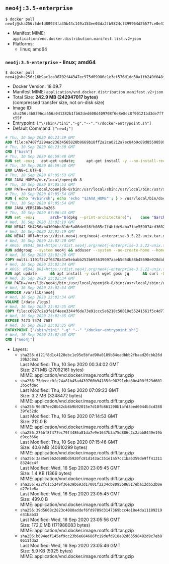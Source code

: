 ## `neo4j:3.5-enterprise`

```console
$ docker pull neo4j@sha256:5de1d80934fa35b44c149a153ee03da2fb9824cf399964d26577ce0e41c4c461
```

-	Manifest MIME: `application/vnd.docker.distribution.manifest.list.v2+json`
-	Platforms:
	-	linux; amd64

### `neo4j:3.5-enterprise` - linux; amd64

```console
$ docker pull neo4j@sha256:16b9ac1ca38702f44347ec975d09986e1e3ef576d1dd50a1fb249f048fb97b18
```

-	Docker Version: 18.09.7
-	Manifest MIME: `application/vnd.docker.distribution.manifest.v2+json`
-	Total Size: **242.9 MB (242947017 bytes)**  
	(compressed transfer size, not on-disk size)
-	Image ID: `sha256:4b8396ca556a041382b1fb62ded608d409708f6e8e8ec8f90121bd3de7f7c55f`
-	Entrypoint: `["\/sbin\/tini","-g","--","\/docker-entrypoint.sh"]`
-	Default Command: `["neo4j"]`

```dockerfile
# Thu, 10 Sep 2020 00:23:29 GMT
ADD file:e7407f2294ad23634565820b9669b18ff2a2ca0212a7ec84b9c89d8550859954 in / 
# Thu, 10 Sep 2020 00:23:30 GMT
CMD ["bash"]
# Thu, 10 Sep 2020 06:59:48 GMT
RUN set -eux; 	apt-get update; 	apt-get install -y --no-install-recommends 		ca-certificates p11-kit 	; 	rm -rf /var/lib/apt/lists/*
# Thu, 10 Sep 2020 06:59:48 GMT
ENV LANG=C.UTF-8
# Thu, 10 Sep 2020 07:05:53 GMT
ENV JAVA_HOME=/usr/local/openjdk-8
# Thu, 10 Sep 2020 07:05:53 GMT
ENV PATH=/usr/local/openjdk-8/bin:/usr/local/sbin:/usr/local/bin:/usr/sbin:/usr/bin:/sbin:/bin
# Thu, 10 Sep 2020 07:05:54 GMT
RUN { echo '#/bin/sh'; echo 'echo "$JAVA_HOME"'; } > /usr/local/bin/docker-java-home && chmod +x /usr/local/bin/docker-java-home && [ "$JAVA_HOME" = "$(docker-java-home)" ]
# Thu, 10 Sep 2020 07:05:54 GMT
ENV JAVA_VERSION=8u265
# Thu, 10 Sep 2020 07:06:43 GMT
RUN set -eux; 		arch="$(dpkg --print-architecture)"; 	case "$arch" in 		amd64 | i386:x86-64) downloadUrl=https://github.com/AdoptOpenJDK/openjdk8-upstream-binaries/releases/download/jdk8u265-b01/OpenJDK8U-jre_x64_linux_8u265b01.tar.gz ;; 		*) echo >&2 "error: unsupported architecture: '$arch'"; exit 1 ;; 	esac; 		savedAptMark="$(apt-mark showmanual)"; 	apt-get update; 	apt-get install -y --no-install-recommends 		dirmngr 		gnupg 		wget 	; 	rm -rf /var/lib/apt/lists/*; 		wget -O openjdk.tgz.asc "$downloadUrl.sign"; 	wget -O openjdk.tgz "$downloadUrl" --progress=dot:giga; 		export GNUPGHOME="$(mktemp -d)"; 	gpg --batch --keyserver ha.pool.sks-keyservers.net --keyserver-options no-self-sigs-only --recv-keys CA5F11C6CE22644D42C6AC4492EF8D39DC13168F; 	gpg --batch --keyserver ha.pool.sks-keyservers.net --recv-keys EAC843EBD3EFDB98CC772FADA5CD6035332FA671; 	gpg --batch --list-sigs --keyid-format 0xLONG CA5F11C6CE22644D42C6AC4492EF8D39DC13168F 		| tee /dev/stderr 		| grep '0xA5CD6035332FA671' 		| grep 'Andrew Haley'; 	gpg --batch --verify openjdk.tgz.asc openjdk.tgz; 	gpgconf --kill all; 	rm -rf "$GNUPGHOME"; 		mkdir -p "$JAVA_HOME"; 	tar --extract 		--file openjdk.tgz 		--directory "$JAVA_HOME" 		--strip-components 1 		--no-same-owner 	; 	rm openjdk.tgz*; 			apt-mark auto '.*' > /dev/null; 	[ -z "$savedAptMark" ] || apt-mark manual $savedAptMark > /dev/null; 	apt-get purge -y --auto-remove -o APT::AutoRemove::RecommendsImportant=false; 		{ 		echo '#!/usr/bin/env bash'; 		echo 'set -Eeuo pipefail'; 		echo 'if ! [ -d "$JAVA_HOME" ]; then echo >&2 "error: missing JAVA_HOME environment variable"; exit 1; fi'; 		echo 'cacertsFile=; for f in "$JAVA_HOME/lib/security/cacerts" "$JAVA_HOME/jre/lib/security/cacerts"; do if [ -e "$f" ]; then cacertsFile="$f"; break; fi; done'; 		echo 'if [ -z "$cacertsFile" ] || ! [ -f "$cacertsFile" ]; then echo >&2 "error: failed to find cacerts file in $JAVA_HOME"; exit 1; fi'; 		echo 'trust extract --overwrite --format=java-cacerts --filter=ca-anchors --purpose=server-auth "$cacertsFile"'; 	} > /etc/ca-certificates/update.d/docker-openjdk; 	chmod +x /etc/ca-certificates/update.d/docker-openjdk; 	/etc/ca-certificates/update.d/docker-openjdk; 		find "$JAVA_HOME/lib" -name '*.so' -exec dirname '{}' ';' | sort -u > /etc/ld.so.conf.d/docker-openjdk.conf; 	ldconfig; 		java -version
# Wed, 16 Sep 2020 23:02:19 GMT
ENV NEO4J_SHA256=b4309bbc81de5a86de016fb085c7f4bfdc9aba7fae559074cd3602ae22085ff1 NEO4J_TARBALL=neo4j-enterprise-3.5.22-unix.tar.gz NEO4J_EDITION=enterprise NEO4J_HOME=/var/lib/neo4j TINI_VERSION=v0.18.0 TINI_SHA256=12d20136605531b09a2c2dac02ccee85e1b874eb322ef6baf7561cd93f93c855
# Wed, 16 Sep 2020 23:02:19 GMT
ARG NEO4J_URI=https://dist.neo4j.org/neo4j-enterprise-3.5.22-unix.tar.gz
# Wed, 16 Sep 2020 23:02:20 GMT
# ARGS: NEO4J_URI=https://dist.neo4j.org/neo4j-enterprise-3.5.22-unix.tar.gz
RUN addgroup --system neo4j && adduser --system --no-create-home --home "${NEO4J_HOME}" --ingroup neo4j neo4j
# Wed, 16 Sep 2020 23:02:20 GMT
COPY multi:1191f2c2f6370a31e5ebabb252b693639097aaeb5d54b38b45698e028dab3756 in /tmp/ 
# Wed, 16 Sep 2020 23:02:34 GMT
# ARGS: NEO4J_URI=https://dist.neo4j.org/neo4j-enterprise-3.5.22-unix.tar.gz
RUN apt update      && apt install -y curl wget gosu jq      && curl -L --fail --silent --show-error "https://github.com/krallin/tini/releases/download/${TINI_VERSION}/tini" > /sbin/tini      && echo "${TINI_SHA256}  /sbin/tini" | sha256sum -c --strict --quiet      && chmod +x /sbin/tini      && curl --fail --silent --show-error --location --remote-name ${NEO4J_URI}      && echo "${NEO4J_SHA256}  ${NEO4J_TARBALL}" | sha256sum -c --strict --quiet      && tar --extract --file ${NEO4J_TARBALL} --directory /var/lib      && mv /var/lib/neo4j-* "${NEO4J_HOME}"      && rm ${NEO4J_TARBALL}      && mv "${NEO4J_HOME}"/data /data      && mv "${NEO4J_HOME}"/logs /logs      && chown -R neo4j:neo4j /data      && chmod -R 777 /data      && chown -R neo4j:neo4j /logs      && chmod -R 777 /logs      && chown -R neo4j:neo4j "${NEO4J_HOME}"      && chmod -R 777 "${NEO4J_HOME}"      && ln -s /data "${NEO4J_HOME}"/data      && ln -s /logs "${NEO4J_HOME}"/logs      && mv /tmp/neo4jlabs-plugins.json /neo4jlabs-plugins.json      && rm -rf /tmp/*      && rm -rf /var/lib/apt/lists/*      && apt-get -y purge --auto-remove curl
# Wed, 16 Sep 2020 23:02:34 GMT
ENV PATH=/var/lib/neo4j/bin:/usr/local/openjdk-8/bin:/usr/local/sbin:/usr/local/bin:/usr/sbin:/usr/bin:/sbin:/bin
# Wed, 16 Sep 2020 23:02:34 GMT
WORKDIR /var/lib/neo4j
# Wed, 16 Sep 2020 23:02:34 GMT
VOLUME [/data /logs]
# Wed, 16 Sep 2020 23:02:35 GMT
COPY file:c6927c2e3fe1f4eee3344f6de73e91ccc5e6218c50010e55241561f5c4d771c5 in /docker-entrypoint.sh 
# Wed, 16 Sep 2020 23:02:35 GMT
EXPOSE 7473 7474 7687
# Wed, 16 Sep 2020 23:02:35 GMT
ENTRYPOINT ["/sbin/tini" "-g" "--" "/docker-entrypoint.sh"]
# Wed, 16 Sep 2020 23:02:35 GMT
CMD ["neo4j"]
```

-	Layers:
	-	`sha256:d121f8d1c4128ebc1e95e5bfad90a0189b84eadbbb2fbaad20cbb26d20b2c8a2`  
		Last Modified: Thu, 10 Sep 2020 00:34:02 GMT  
		Size: 27.1 MB (27092161 bytes)  
		MIME: application/vnd.docker.image.rootfs.diff.tar.gzip
	-	`sha256:75deccc0fc24a81b45ad439760b94185fe98291ebc80e400f523d6013b5cfdac`  
		Last Modified: Thu, 10 Sep 2020 07:09:23 GMT  
		Size: 3.2 MB (3248472 bytes)  
		MIME: application/vnd.docker.image.rootfs.diff.tar.gzip
	-	`sha256:96d87ee20b42cb8b9b92015e7d10fb861290b1afd3bed6044b3cd28839fe32dc`  
		Last Modified: Thu, 10 Sep 2020 07:14:53 GMT  
		Size: 212.0 B  
		MIME: application/vnd.docker.image.rootfs.diff.tar.gzip
	-	`sha256:276bf8f477ec79f4486a81da7e9e1647b3a75d806c2c2abb8449e19bd9cc366e`  
		Last Modified: Thu, 10 Sep 2020 07:15:46 GMT  
		Size: 40.6 MB (40610299 bytes)  
		MIME: application/vnd.docker.image.rootfs.diff.tar.gzip
	-	`sha256:3a85e9562d608bd5920fc81d143ac351e1a57cc1ba6359de9ff413118324dc4f`  
		Last Modified: Wed, 16 Sep 2020 23:05:45 GMT  
		Size: 1.4 KB (1366 bytes)  
		MIME: application/vnd.docker.image.rootfs.diff.tar.gzip
	-	`sha256:e22fc1c5249f36e39b693d17001f2234cb8095b86517eba12db52b0ed27efe8a`  
		Last Modified: Wed, 16 Sep 2020 23:05:45 GMT  
		Size: 499.0 B  
		MIME: application/vnd.docker.image.rootfs.diff.tar.gzip
	-	`sha256:39d5669c2823c4080addef6fd9789d3147369bcc4e18e4da11189219e31bab33`  
		Last Modified: Wed, 16 Sep 2020 23:05:56 GMT  
		Size: 172.0 MB (171988083 bytes)  
		MIME: application/vnd.docker.image.rootfs.diff.tar.gzip
	-	`sha256:b694edf145ef9cc23b6e684686fc19defd918a82d63598482d9c7eb80611fda2`  
		Last Modified: Wed, 16 Sep 2020 23:05:46 GMT  
		Size: 5.9 KB (5925 bytes)  
		MIME: application/vnd.docker.image.rootfs.diff.tar.gzip
